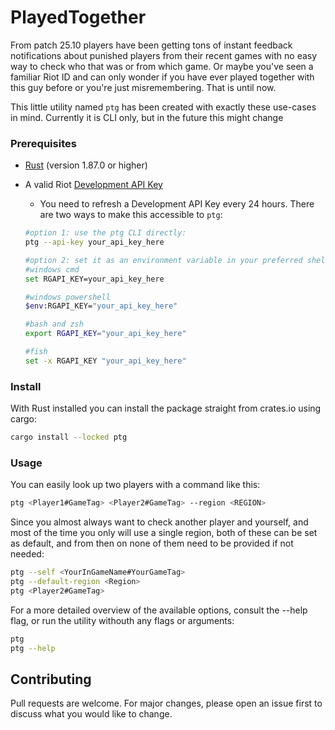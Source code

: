 # PlayedTogether

From patch 25.10 players have been getting tons of instant feedback notifications about punished players from their recent games with no easy way to check who that was or from which game. Or maybe you've seen a familiar Riot ID and can only wonder if you have ever played together with this guy before or you're just misremembering. That is until now.

This little utility named `ptg` has been created with exactly these use-cases in mind. Currently it is CLI only, but in the future this might change

### Prerequisites

- [Rust](https://www.rust-lang.org/tools/install) (version 1.87.0 or higher)
- A valid Riot [Development API Key](https://developer.riotgames.com/)

    - You need to refresh a Development API Key every 24 hours. There are two ways to make this accessible to `ptg`:
    ```sh
    #option 1: use the ptg CLI directly:
    ptg --api-key your_api_key_here

    #option 2: set it as an environment variable in your preferred shell:
    #windows cmd
    set RGAPI_KEY=your_api_key_here

    #windows powershell
    $env:RGAPI_KEY="your_api_key_here"

    #bash and zsh
    export RGAPI_KEY="your_api_key_here"

    #fish
    set -x RGAPI_KEY "your_api_key_here"
    ```

### Install

With Rust installed you can install the package straight from crates.io using cargo:

```bash
cargo install --locked ptg
```

### Usage

You can easily look up two players with a command like this:
 ```sh
 ptg <Player1#GameTag> <Player2#GameTag> --region <REGION>
 ```

Since you almost always want to check another player and yourself, and most of the time you only will use a single region, both of these can be set as default, and from then on none of them need to be provided if not needed:

```sh
ptg --self <YourInGameName#YourGameTag>
ptg --default-region <Region>
ptg <Player2#GameTag>
```

For a more detailed overview of the available options, consult the --help flag, or run the utility withouth any flags or arguments:

```sh
ptg
ptg --help
```

## Contributing

Pull requests are welcome. For major changes, please open an issue first
to discuss what you would like to change.

